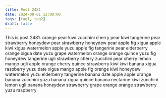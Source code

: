 ```yaml
---
title: Post 2481
date: 2024-09-01 12:00:00
tags: [tag1, tag2]
draft: false
---
```

This is post 2481.
orange
pear
kiwi
zucchini
cherry
pear
kiwi
tangerine
pear
strawberry
honeydew
pear
strawberry
honeydew
pear
apple
fig
xigua
apple
kiwi
xigua
watermelon
apple
yuzu
apple
fig
tangerine
pear
elderberry
orange
xigua
date
yuzu
grape
watermelon
orange
orange
quince
yuzu
fig
honeydew
tangerine
ugli
strawberry
cherry
zucchini
pear
cherry
lemon
mango
ugli
apple
orange
cherry
quince
strawberry
kiwi
kiwi
banana
xigua
raspberry
yuzu
date
xigua
mango
apple
fig
orange
kiwi
honeydew
watermelon
yuzu
elderberry
tangerine
banana
date
apple
apple
orange
banana
zucchini
yuzu
banana
xigua
quince
banana
nectarine
kiwi
zucchini
lemon
ugli
banana
honeydew
strawberry
grape
orange
orange
strawberry
yuzu
raspberry

